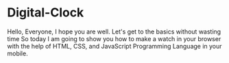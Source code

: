 # Digital-Clock
Hello, Everyone, I hope you are well.  Let's get to the basics without wasting time  So today I am going to show you how to make a watch in your browser with the help of HTML, CSS, and JavaScript Programming Language in your mobile.
 
 
